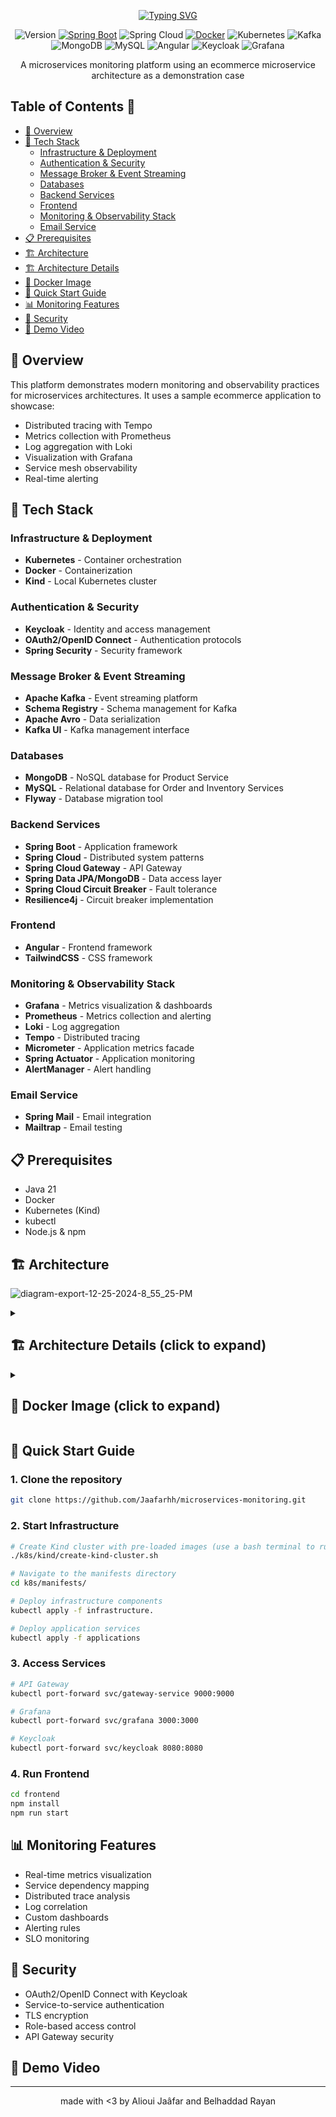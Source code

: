 <div align="center">
    
[![Typing SVG](https://readme-typing-svg.demolab.com?font=Jersey+15&size=34&pause=1000&color=FFFFFF&center=true&width=435&lines=Microservices+Monitoring+Platform)](https://git.io/typing-svg)

</div>
<div align="center">

![Version](https://img.shields.io/badge/version-1.0.0-blue.svg)
[![Spring Boot](https://img.shields.io/badge/Spring%20Boot-3.3.7-brightgreen.svg)](https://spring.io/projects/spring-boot)
![Spring Cloud](https://img.shields.io/badge/Spring%20Cloud-2023.0-brightgreen.svg)
[![Docker](https://img.shields.io/badge/docker-supported-blue.svg)](https://www.docker.com/)
![Kubernetes](https://img.shields.io/badge/Kubernetes-1.28-blue.svg)
![Kafka](https://img.shields.io/badge/Kafka-3.6-red.svg)
![MongoDB](https://img.shields.io/badge/MongoDB-6.0-green.svg)
![MySQL](https://img.shields.io/badge/MySQL-8.0-blue.svg)
![Angular](https://img.shields.io/badge/Angular-18-red.svg)
![Keycloak](https://img.shields.io/badge/Keycloak-23.0-orange.svg)
![Grafana](https://img.shields.io/badge/Grafana-10.2-orange.svg)

A microservices monitoring platform using an ecommerce microservice architecture as a demonstration case
</div>

## Table of Contents 📑
- [🎯 Overview](#-overview)
- [🔧 Tech Stack](#-tech-stack)
  - [Infrastructure & Deployment](#infrastructure--deployment)
  - [Authentication & Security](#authentication--security)
  - [Message Broker & Event Streaming](#message-broker--event-streaming)
  - [Databases](#databases)
  - [Backend Services](#backend-services)
  - [Frontend](#frontend)
  - [Monitoring & Observability Stack](#monitoring--observability-stack)
  - [Email Service](#email-service)
- [📋 Prerequisites](#-prerequisites)
- [🏗️ Architecture](#-architecture)
- [🏗️ Architecture Details](#-arch-details)
- [🐋 Docker Image](#docker-image)
- [🚀 Quick Start Guide](#-quick-start-guide)
- [📊 Monitoring Features](#-monitoring-features)
- [🔐 Security](#-security)
- [🎥 Demo Video](#-demo-video)

## 🎯 Overview

This platform demonstrates modern monitoring and observability practices for microservices architectures. It uses a sample ecommerce application to showcase:
- Distributed tracing with Tempo
- Metrics collection with Prometheus
- Log aggregation with Loki
- Visualization with Grafana
- Service mesh observability
- Real-time alerting

## 🔧 Tech Stack

### Infrastructure & Deployment
- **Kubernetes** - Container orchestration
- **Docker** - Containerization
- **Kind** - Local Kubernetes cluster

### Authentication & Security
- **Keycloak** - Identity and access management
- **OAuth2/OpenID Connect** - Authentication protocols
- **Spring Security** - Security framework

### Message Broker & Event Streaming
- **Apache Kafka** - Event streaming platform
- **Schema Registry** - Schema management for Kafka
- **Apache Avro** - Data serialization
- **Kafka UI** - Kafka management interface

### Databases
- **MongoDB** - NoSQL database for Product Service
- **MySQL** - Relational database for Order and Inventory Services
- **Flyway** - Database migration tool

### Backend Services
- **Spring Boot** - Application framework
- **Spring Cloud** - Distributed system patterns
- **Spring Cloud Gateway** - API Gateway
- **Spring Data JPA/MongoDB** - Data access layer
- **Spring Cloud Circuit Breaker** - Fault tolerance
- **Resilience4j** - Circuit breaker implementation

### Frontend
- **Angular** - Frontend framework
- **TailwindCSS** - CSS framework

### Monitoring & Observability Stack
- **Grafana** - Metrics visualization & dashboards
- **Prometheus** - Metrics collection and alerting
- **Loki** - Log aggregation
- **Tempo** - Distributed tracing
- **Micrometer** - Application metrics facade
- **Spring Actuator** - Application monitoring
- **AlertManager** - Alert handling

### Email Service
- **Spring Mail** - Email integration
- **Mailtrap** - Email testing

## 📋 Prerequisites

- Java 21
- Docker
- Kubernetes (Kind)
- kubectl
- Node.js & npm

## 🏗️ Architecture
![diagram-export-12-25-2024-8_55_25-PM](https://github.com/user-attachments/assets/dc39853f-0822-4069-bd05-fb54c179d0c8)

<details id="🏗️-arch-details">
    <summary><h2>🏗️ Architecture Details (click to expand)</h2></summary>

    └── Jaafarhh-microservices-manager/
        ├── docker/
        │   ├── grafana/
        │   ├── mysql/
        │   ├── prometheus/
        │   ├── tempo/
        │   └── keycloak/
        │       └── realms/
        ├── k8s/
        │   ├── manifests/
        │   │   ├── applications/
        │   │   ├── infrastructure/
        │   └── kind/
        ├── frontend/
        │   ├── Dockerfile
        │   ├── public/
        │   ├── package-lock.json
        │   ├── package.json
        │   ├── src/
        │   │   ├── index.html
        │   │   ├── styles.css
        │   │   ├── main.ts
        │   │   └── app/
        │   │       ├── interceptor/
        │   │       ├── services/
        │   │       ├── shared/
        │   │       │   └── header/
        │   │       ├── config/
        │   │       ├── pages/
        │   │       │   ├── add-product/
        │   │       │   └── home-page/
        │   │       ├── model/
        │   └── angular.json
        ├── api-gateway/
        │   ├── pom.xml
        │   └── src/main/java/com/alioui/microservices/
        │       └── main/
        │           ├── resources/
        │           └── java/com/alioui/microservices/gateway/
        │               ├── config/
        │               ├── routes/
        │               └── ApiGatewayApplication.java
        ├── notification-service/
        │   ├── pom.xml
        │   └── src/main/
        │       ├── resources/
        │       │   └── avro/
        │       └── java/com/alioui/microservices/notification/
        │           ├── config/
        │           ├── service/
        │           └── NotificationServiceApplication.java
        ├── order-service/
        │   ├── pom.xml
        │   └── src/
        │       ├── main/
        │       │   ├── resources/
        │       │   │   ├── avro/
        │       │   │   └── db/migration/
        │       │   └── java/com/alioui/microservices/order/
        │       │       ├── dto/
        │       │       ├── event/
        │       │       ├── controller/
        │       │       ├── repository/
        │       │       ├── config/
        │       │       ├── model/
        │       │       ├── service/
        │       │       ├── client/
        │       │       └── OrderServiceApplication.java
        │       └── test/
        │           ├── resources/
        │           └── java/com/alioui/microservices/order/
        │               ├── stubs/
        │               ├── OrderServiceApplicationTests.java
        │               └── TestOrderServiceApplication.java
        ├── inventory-service/
        │   ├── pom.xml
        │   └── src/
        │       ├── main/
        │       │   ├── resources/
        │       │   │   └── db/migration/
        │       │   └── java/com/alioui/microservices/
        │       │       └── inventory/
        │       │           ├── controller/
        │       │           ├── repository/
        │       │           ├── config/
        │       │           ├── model/
        │       │           ├── service/
        │       │           └── InventoryServiceApplication.java
        │       └── test/java/com/alioui/microservices/inventory/
        │           ├── InventoryServiceApplicationTests.java
        │           └── TestInventoryServiceApplication.java
        ├── product-service/
        │   ├── pom.xml
        │   └── src/main/
        │       ├── resources/
        │       └── java/com/alioui/microservices/product/
        │           ├── dto/
        │           ├── controller/
        │           ├── repository/
        │           ├── config/
        │           ├── model/
        │           ├── service/
        │           └── ProductServiceApplication.java                                    
        ├── pom.xml
        └── docker-compose.yml
</details>


<details id="docker-image">
  <summary><h2>🐋 Docker Image (click to expand)</h2></summary>

    version: '4'
    services:
      mongodb:
        image: mongo:7.0.5
        container_name: mongodb
        ports:
          - "27017:27017"
        environment:
          MONGO_INITDB_ROOT_USERNAME: root
          MONGO_INITDB_ROOT_PASSWORD: password
          MONGO_INITDB_DATABASE: product-service
        volumes:
          - ./data/mongodb:/data/db
      mysql:
        image: mysql:8.3.0
        container_name: mysql
        environment:
          MYSQL_ROOT_PASSWORD: mysql
        ports:
          - "3306:3306"
        volumes:
          - ./data/mysql:/var/lib/mysql
          - ./docker/mysql/init.sql:/docker-entrypoint-initdb.d/init.sql
      zookeeper:
        image: confluentinc/cp-zookeeper:7.5.0
        hostname: zookeeper
        container_name: zookeeper
        ports:
          - "2181:2181"
        environment:
          ZOOKEEPER_CLIENT_PORT: 2181
          ZOOKEEPER_TICK_TIME: 2000

      broker:
        image: confluentinc/cp-kafka:7.5.0
        container_name: broker
        ports:
          - "9092:9092"
          - "29092:29092"
        depends_on:
          - zookeeper
        environment:
          KAFKA_BROKER_ID: 1
          KAFKA_ZOOKEEPER_CONNECT: 'zookeeper:2181'
          KAFKA_LISTENER_SECURITY_PROTOCOL_MAP: PLAINTEXT:PLAINTEXT,PLAINTEXT_HOST:PLAINTEXT
          KAFKA_ADVERTISED_LISTENERS: PLAINTEXT://broker:29092,PLAINTEXT_HOST://localhost:9092
          KAFKA_OFFSETS_TOPIC_REPLICATION_FACTOR: 1

      schema-registry:
        image: confluentinc/cp-schema-registry:7.5.0
        hostname: schema-registry
        container_name: schema-registry
        depends_on:
          - broker
        ports:
          - "8085:8081"
        environment:
          SCHEMA_REGISTRY_HOST_NAME: schema-registry
          SCHEMA_REGISTRY_KAFKASTORE_BOOTSTRAP_SERVERS : 'broker:29092'
          SCHEMA_REGISTRY_LISTENERS: http://schema-registry:8081
      kafka-ui:
        container_name: kafka-ui
        image: provectuslabs/kafka-ui:latest
        ports:
          - "8086:8080"
        depends_on:
          - broker
        environment:
          KAFKA_CLUSTERS_NAME: local
          KAFKA_CLUSTERS_BOOTSTRAPSERVERS: broker:29092
          #      KAFKA_CLUSTERS_SCHEMAREGISTRY: http://schema-registry:8081
          DYNAMIC_CONFIG_ENABLED: 'true'
      keycloak-mysql:
        container_name: keycloak-mysql
        image: mysql:8
        volumes:
          - ./volume-data/mysql_keycloak_data:/var/lib/mysql
        environment:
          MYSQL_ROOT_PASSWORD: root
          MYSQL_DATABASE: keycloak
          MYSQL_USER: keycloak
          MYSQL_PASSWORD: password
      keycloak:
        container_name: keycloak
        image: quay.io/keycloak/keycloak:24.0.1
        command: [ "start-dev", "--import-realm" ]
        environment:
          DB_VENDOR: MYSQL
          DB_ADDR: mysql
          DB_DATABASE: keycloak
          DB_USER: keycloak
          DB_PASSWORD: password
          KEYCLOAK_ADMIN: admin
          KEYCLOAK_ADMIN_PASSWORD: admin
        ports:
          - "8181:8080"
        volumes:
          - ./docker/keycloak/realms/:/opt/keycloak/data/import/
        depends_on:
          - keycloak-mysql
      loki:
        image: grafana/loki:main
        container_name: loki
        command: [ "-config.file=/etc/loki/local-config.yaml" ]
        ports:
          - "3100:3100"
      prometheus:
        image: prom/prometheus:v2.46.0
        container_name: prometheus
        command:
          - --enable-feature=exemplar-storage
          - --config.file=/etc/prometheus/prometheus.yml
        volumes:
          - ./docker/prometheus/prometheus.yml:/etc/prometheus/prometheus.yml:ro
          - ./docker/prometheus/alerts.yml:/etc/prometheus/alerts.yml:ro
        ports:
          - "9090:9090"
      alertmanager:
        image: prom/alertmanager:v0.25.0
        container_name: alertmanager
        volumes:
          - ./docker/alertmanager:/etc/alertmanager
        command:
          - '--config.file=/etc/alertmanager/alertmanager.yml'
        ports:
          - "9093:9093"
      tempo:
        image: grafana/tempo:2.2.2
        container_name: tempo
        command: ["-config.file=/etc/tempo.yaml"]
        volumes:
          - ./docker/tempo/tempo.yml:/etc/tempo.yaml:ro
          - ./data/tempo:/tmp/tempo
        ports:
          - "3110:3100"  # Tempo
          - "9411:9411" # zipkin
      grafana:
        image: grafana/grafana:10.1.0
        container_name: grafana
        volumes:
          - ./docker/grafana:/etc/grafana/provisioning/datasources:ro
        environment:
          - GF_AUTH_ANONYMOUS_ENABLED=true
          - GF_AUTH_ANONYMOUS_ORG_ROLE=Admin
          - GF_AUTH_DISABLE_LOGIN_FORM=true
        ports:
          - "3000:3000"
</details>

## 🚀 Quick Start Guide
### 1. Clone the repository
```bash
git clone https://github.com/Jaafarhh/microservices-monitoring.git
```
### 2. Start Infrastructure
```bash
# Create Kind cluster with pre-loaded images (use a bash terminal to run the .sh file)
./k8s/kind/create-kind-cluster.sh

# Navigate to the manifests directory
cd k8s/manifests/

# Deploy infrastructure components
kubectl apply -f infrastructure.

# Deploy application services
kubectl apply -f applications
```
### 3. Access Services
```bash
# API Gateway
kubectl port-forward svc/gateway-service 9000:9000

# Grafana
kubectl port-forward svc/grafana 3000:3000

# Keycloak
kubectl port-forward svc/keycloak 8080:8080
```
### 4. Run Frontend
```bash
cd frontend
npm install
npm run start
```
## 📊 Monitoring Features

- Real-time metrics visualization
- Service dependency mapping
- Distributed trace analysis
- Log correlation
- Custom dashboards
- Alerting rules
- SLO monitoring

## 🔐 Security

- OAuth2/OpenID Connect with Keycloak
- Service-to-service authentication
- TLS encryption
- Role-based access control
- API Gateway security

## 🎥 Demo Video

---
<div align="center">

made with <3 by Alioui Jaâfar and Belhaddad Rayan

</div>
